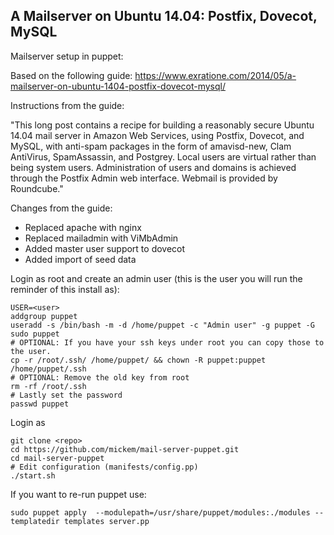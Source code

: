 A Mailserver on Ubuntu 14.04: Postfix, Dovecot, MySQL
-----------------------------------------------------

Mailserver setup in puppet:

Based on the following guide: https://www.exratione.com/2014/05/a-mailserver-on-ubuntu-1404-postfix-dovecot-mysql/

Instructions from the guide:

"This long post contains a recipe for building a reasonably secure Ubuntu 14.04 mail server in Amazon Web Services, using Postfix, Dovecot, and MySQL, with anti-spam packages in the form of amavisd-new, Clam AntiVirus, SpamAssassin, and Postgrey. Local users are virtual rather than being system users. Administration of users and domains is achieved through the Postfix Admin web interface. Webmail is provided by Roundcube."

Changes from the guide:
 * Replaced apache with nginx
 * Replaced mailadmin with ViMbAdmin
 * Added master user support to dovecot
 * Added import of seed data


Login as root and create an admin user (this is the user you will run the reminder of this install as):
```
USER=<user>
addgroup puppet
useradd -s /bin/bash -m -d /home/puppet -c "Admin user" -g puppet -G sudo puppet
# OPTIONAL: If you have your ssh keys under root you can copy those to the user.
cp -r /root/.ssh/ /home/puppet/ && chown -R puppet:puppet /home/puppet/.ssh
# OPTIONAL: Remove the old key from root
rm -rf /root/.ssh
# Lastly set the password
passwd puppet
```

Login as <user>
```
git clone <repo>
cd https://github.com/mickem/mail-server-puppet.git
cd mail-server-puppet
# Edit configuration (manifests/config.pp)
./start.sh
```

If you want to re-run puppet use:
```
sudo puppet apply  --modulepath=/usr/share/puppet/modules:./modules --templatedir templates server.pp
```
